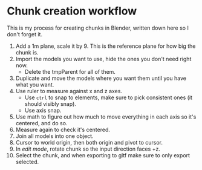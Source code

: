 # Chunk creation workflow
This is my process for creating chunks in Blender, written down here so I don't forget it.

1. Add a 1m plane, scale it by 9. This is the reference plane for how big the chunk is.
2. Import the models you want to use, hide the ones you don't need right now.
   * Delete the tmpParent for all of them.
3. Duplicate and move the models where you want them until you have what you want.
4. Use ruler to measure against x and z axes.
    * Use `ctrl` to snap to elements, make sure to pick consistent ones (it should visibly snap).
    * Use axis snap.
5. Use math to figure out how much to move everything in each axis so it's centered, and do so.
6. Measure again to check it's centered.
7. Join all models into one object.
8. Cursor to world origin, then both origin and pivot to cursor.
9. In *edit mode*, rotate chunk so the input direction faces +z. 
10. Select the chunk, and when exporting to gltf make sure to only export selected.

